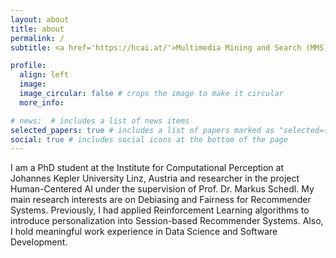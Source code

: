 ```yaml
---
layout: about
title: about
permalink: /
subtitle: <a href='https://hcai.at/'>Multimedia Mining and Search (MMS) group</a> <br> <a href='https://www.jku.at/en/institute-of-computational-perception/'>Institute of Computational Perception</a><br><a href='https://www.jku.at/'>Johannes Kepler University Linz, Austria</a> Phd Student

profile:
  align: left
  image: 
  image_circular: false # crops the image to make it circular
  more_info:

# news:  # includes a list of news items
selected_papers: true # includes a list of papers marked as "selected={true}"
social: true # includes social icons at the bottom of the page
---
```

I am a PhD student at the Institute for Computational Perception at Johannes Kepler University Linz, Austria and researcher in
the project Human-Centered AI under the supervision of Prof. Dr. Markus Schedl. My main research interests are on Debiasing and
Fairness for Recommender Systems. Previously, I had applied Reinforcement Learning algorithms to introduce personalization into
Session-based Recommender Systems. Also, I hold meaningful work experience in Data Science and Software Development.